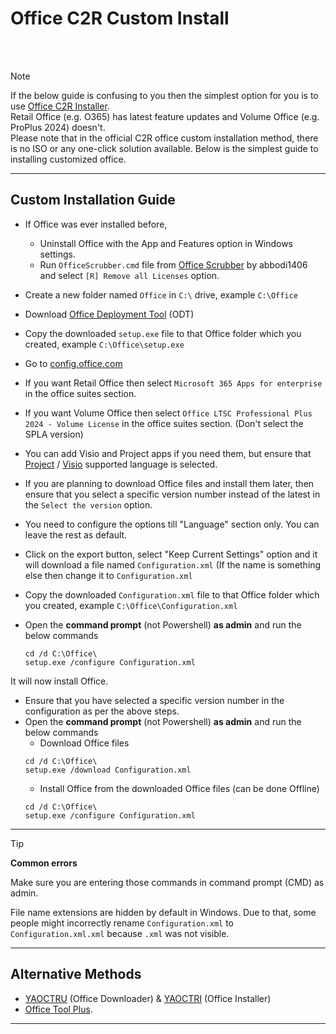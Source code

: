 # Office C2R Custom Install  

<br></br>    

> [!NOTE]   
> If the below guide is confusing to you then the simplest option for you is to use [Office C2R Installer][1].     
> Retail Office (e.g. O365) has latest feature updates and Volume Office (e.g. ProPlus 2024) doesn't.    
> Please note that in the official C2R office custom installation method, there is no ISO or any one-click solution available. Below is the simplest guide to installing customized office.    

-----

## Custom Installation Guide

-   If Office was ever installed before,
	- Uninstall Office with the App and Features option in Windows settings.
	- Run `OfficeScrubber.cmd` file from [Office Scrubber][2] by abbodi1406 and select `[R] Remove all Licenses` option.   
-   Create a new folder named `Office` in `C:\` drive, example `C:\Office`
-   Download [Office Deployment Tool][3] (ODT)
-   Copy the downloaded `setup.exe` file to that Office folder which you created, example `C:\Office\setup.exe`  
-   Go to [config.office.com][4]
-   If you want Retail Office then select `Microsoft 365 Apps for enterprise` in the office suites section.  
-   If you want Volume Office then select `Office LTSC Professional Plus 2024 - Volume License` in the office suites section. (Don't select the SPLA version)
-   You can add Visio and Project apps if you need them, but ensure that [Project][5] / [Visio][6] supported language is selected.   
-   If you are planning to download Office files and install them later, then ensure that you select a specific version number instead of the latest in the `Select the version` option.  
-   You need to configure the options till "Language" section only. You can leave the rest as default.
-   Click on the export button, select "Keep Current Settings" option and it will download a file named `Configuration.xml` (If the name is something else then change it to `Configuration.xml`   
-   Copy the downloaded `Configuration.xml` file to that Office folder which you created, example `C:\Office\Configuration.xml`

-   Open the **command prompt** (not Powershell) **as admin** and run the below commands  
    ```         
    cd /d C:\Office\
    setup.exe /configure Configuration.xml
    ```

It will now install Office.

-	Ensure that you have selected a specific version number in the configuration as per the above steps.
-   Open the **command prompt** (not Powershell) **as admin** and run the below commands  
	- Download Office files
    ```         
    cd /d C:\Office\
    setup.exe /download Configuration.xml
    ```
	- Install Office from the downloaded Office files (can be done Offline)
	```
	cd /d C:\Office\
    setup.exe /configure Configuration.xml
    ```

---

> [!TIP]
> 
> **Common errors**  
> 
> Make sure you are entering those commands in command prompt (CMD) as admin.  
> 
> File name extensions are hidden by default in Windows. Due to that, some people might incorrectly rename `Configuration.xml` to `Configuration.xml.xml` because `.xml` was not visible.   

----

## Alternative Methods  
-  [YAOCTRU][7] (Office Downloader) & [YAOCTRI][8] (Office Installer)
-  [Office Tool Plus][9].  

----  

[1]: https://gravesoft.dev/office_c2r_links

[2]: https://github.com/abbodi1406/WHD/raw/master/scripts/OfficeScrubber_13.zip

[3]: https://officecdn.microsoft.com/pr/wsus/setup.exe

[4]: https://config.office.com/deploymentsettings

[5]: https://learn.microsoft.com/en-us/projectonline/supported-languages-for-project-online  

[6]: https://support.microsoft.com/en-us/office/display-languages-supported-in-the-visio-desktop-app-a921983e-fd5d-45ef-8af1-cedf70c53d75

[7]: https://github.com/abbodi1406/WHD/raw/master/scripts/YAOCTRU_v10.0.zip  

[8]: https://github.com/abbodi1406/WHD/raw/master/scripts/YAOCTRI_v11.1.zip  

[9]: http://otp.landian.vip/  
